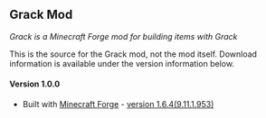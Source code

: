 ## Grack Mod
*Grack is a Minecraft Forge mod for building items with Grack*     

This is the source for the Grack mod, not the mod itself.  Download information is available under the version information below.  


#### Version 1.0.0
* Built with [Minecraft Forge](http://www.minecraftforge.net/) - [version 1.6.4(9.11.1.953)](http://files.minecraftforge.net)

